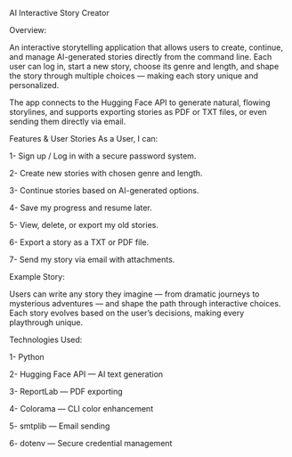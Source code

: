 
AI Interactive Story Creator


Overview:

An interactive storytelling application that allows users to create, continue, and manage AI-generated stories directly from the command line.
Each user can log in, start a new story, choose its genre and length, and shape the story through multiple choices — making each story unique and personalized.

The app connects to the Hugging Face API to generate natural, flowing storylines, and supports exporting stories as PDF or TXT files, or even sending them directly via email.

 Features & User Stories
 As a User, I can:

1- Sign up / Log in with a secure password system.

2- Create new stories with chosen genre and length.

3- Continue stories based on AI-generated options.

4- Save my progress and resume later.

5- View, delete, or export my old stories.

6- Export a story as a TXT or PDF file.

7- Send my story via email with attachments.

Example Story:

Users can write any story they imagine — from dramatic journeys to mysterious adventures — and shape the path through interactive choices.
Each story evolves based on the user’s decisions, making every playthrough unique.

Technologies Used:

1- Python

2- Hugging Face API — AI text generation

3- ReportLab — PDF exporting

4- Colorama — CLI color enhancement

5- smtplib — Email sending

6- dotenv — Secure credential management